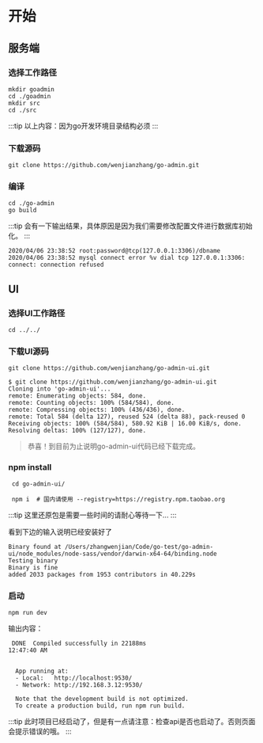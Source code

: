# 开始

## 服务端

### 选择工作路径

```shell
mkdir goadmin
cd ./goadmin
mkdir src
cd ./src
```

:::tip
以上内容：因为go开发环境目录结构必须
:::

### 下载源码

```shell
git clone https://github.com/wenjianzhang/go-admin.git
```

### 编译

```shell
cd ./go-admin
go build
```

:::tip
会有一下输出结果，具体原因是因为我们需要修改配置文件进行数据库初始化。
:::

```shell
2020/04/06 23:38:52 root:password@tcp(127.0.0.1:3306)/dbname
2020/04/06 23:38:52 mysql connect error %v dial tcp 127.0.0.1:3306: connect: connection refused
```

## UI

### 选择UI工作路径

```shell
cd ../../
```

### 下载UI源码

```shell
git clone https://github.com/wenjianzhang/go-admin-ui.git
```

```shell
$ git clone https://github.com/wenjianzhang/go-admin-ui.git
Cloning into 'go-admin-ui'...
remote: Enumerating objects: 584, done.
remote: Counting objects: 100% (584/584), done.
remote: Compressing objects: 100% (436/436), done.
remote: Total 584 (delta 127), reused 524 (delta 88), pack-reused 0
Receiving objects: 100% (584/584), 580.92 KiB | 16.00 KiB/s, done.
Resolving deltas: 100% (127/127), done.
```

> 恭喜！到目前为止说明go-admin-ui代码已经下载完成。

### npm install

```shell
 cd go-admin-ui/

 npm i  # 国内请使用 --registry=https://registry.npm.taobao.org

 ```

:::tip
这里还原包是需要一些时间的请耐心等待一下...
:::

看到下边的输入说明已经安装好了

```shell
Binary found at /Users/zhangwenjian/Code/go-test/go-admin-ui/node_modules/node-sass/vendor/darwin-x64-64/binding.node
Testing binary
Binary is fine
added 2033 packages from 1953 contributors in 40.229s
```

### 启动

```shell
npm run dev
```

输出内容：

```shell
 DONE  Compiled successfully in 22188ms                                                                                                         12:47:40 AM


  App running at:
  - Local:   http://localhost:9530/
  - Network: http://192.168.3.12:9530/

  Note that the development build is not optimized.
  To create a production build, run npm run build.
```

:::tip
此时项目已经启动了，但是有一点请注意：检查api是否也启动了。否则页面会提示错误的哦。
:::
